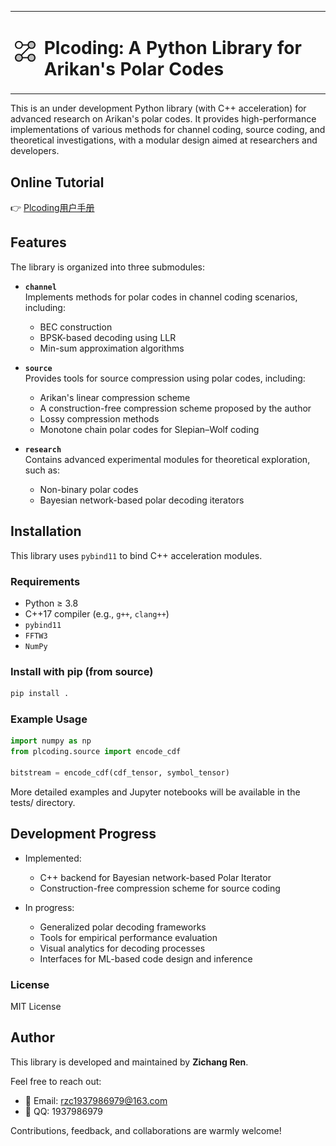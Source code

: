 <table>
  <tr>
    <td><img src="logo.png" alt="plcoding logo" width="60"/></td>
    <td><h1>Plcoding: A Python Library for Arikan's Polar Codes</h1></td>
  </tr>
</table>

This is an under development Python library (with C++ acceleration) for advanced research on Arikan's polar codes. It provides high-performance implementations of various methods for channel coding, source coding, and theoretical investigations, with a modular design aimed at researchers and developers.

## Online Tutorial

👉 [Plcoding用户手册](https://renzichang.github.io/plcoding/)

## Features

The library is organized into three submodules:

- **`channel`**  
  Implements methods for polar codes in channel coding scenarios, including:
  - BEC construction
  - BPSK-based decoding using LLR
  - Min-sum approximation algorithms

- **`source`**  
  Provides tools for source compression using polar codes, including:
  - Arikan's linear compression scheme
  - A construction-free compression scheme proposed by the author
  - Lossy compression methods
  - Monotone chain polar codes for Slepian–Wolf coding

- **`research`**  
  Contains advanced experimental modules for theoretical exploration, such as:
  - Non-binary polar codes
  - Bayesian network-based polar decoding iterators

## Installation

This library uses `pybind11` to bind C++ acceleration modules.

### Requirements

- Python ≥ 3.8
- C++17 compiler (e.g., `g++`, `clang++`)
- `pybind11`
- `FFTW3`
- `NumPy`

### Install with pip (from source)

```bash
pip install .
```

### Example Usage

```python
import numpy as np
from plcoding.source import encode_cdf

bitstream = encode_cdf(cdf_tensor, symbol_tensor)
```
More detailed examples and Jupyter notebooks will be available in the tests/ directory.

## Development Progress

- Implemented:
  - C++ backend for Bayesian network-based Polar Iterator
  - Construction-free compression scheme for source coding

- In progress:
  - Generalized polar decoding frameworks
  - Tools for empirical performance evaluation
  - Visual analytics for decoding processes
  - Interfaces for ML-based code design and inference

### License

MIT License

## Author

This library is developed and maintained by **Zichang Ren**.

Feel free to reach out:

- 📧 Email: [rzc1937986979@163.com](mailto:rzc1937986979@163.com)
- 💬 QQ: 1937986979

Contributions, feedback, and collaborations are warmly welcome!
